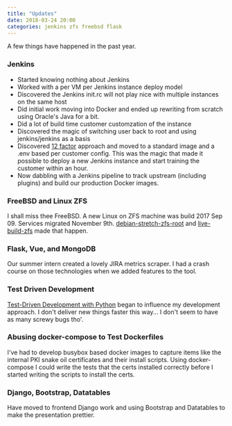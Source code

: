 ```yaml
---
title: "Updates"
date: 2018-03-24 20:00
categories: jenkins zfs freebsd flask
---
```


A few things have happened in the past year.

### Jenkins
* Started knowing nothing about Jenkins
* Worked with a per VM per Jenkins instance deploy model
* Discovered the Jenkins init.rc will not play nice with multiple instances on the same host
* Did initial work moving into Docker and ended up rewriting from scratch using Oracle's Java for a bit.
* Did a lot of build time customer customzation of the instance
* Discovered the magic of switching user back to root and using jenkins/jenkins as a basis
* Discovered [12 factor](https://12factor.net) approach and moved to a standard image and a .env based per customer config.  This was the magic that made it possible to deploy a new Jenkins instance and start training the customer within an hour.
* Now dabbling with a Jenkins pipeline to track upstream (including plugins) and build our production Docker images.

### FreeBSD and Linux ZFS
I shall miss thee FreeBSD.  A new Linux on ZFS machine was build 2017 Sep 09.  Services migrated November 9th. [debian-stretch-zfs-root](https://github.com/cdd-aix/debian-stretch-zfs-root) and [live-build-zfs](https://github.com/cdd-aix/live-build-zfs) made that happen.

### Flask, Vue, and MongoDB
Our summer intern created a lovely JIRA metrics scraper.  I had a crash course on those technologies when we added features to the tool.

### Test Driven Development
[Test-Driven Development with Python](https://www.obeythetestinggoat.com/) began to influence my development approach.  I don't deliver new things faster this way... I don't seem to have as many screwy bugs tho'.

### Abusing docker-compose to Test Dockerfiles
I've had to develop busybox based docker images to capture items like the internal PKI snake oil certificates and their install scripts.  Using docker-compose I could write the tests that the certs installed correctly before I started writing the scripts to install the certs.

### Django, Bootstrap, Datatables
Have moved to frontend Django work and using Bootstrap and Datatables to make the presentation prettier.
